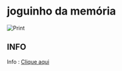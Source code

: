 joguinho da memória
===================


![Print][1]



[1]:https://taynarodrigues.github.io/jogoMemoria/

## INFO
Info : [Clique aqui](https://taynarodrigues.github.io/jogoMemoria/ "Clique aqui")